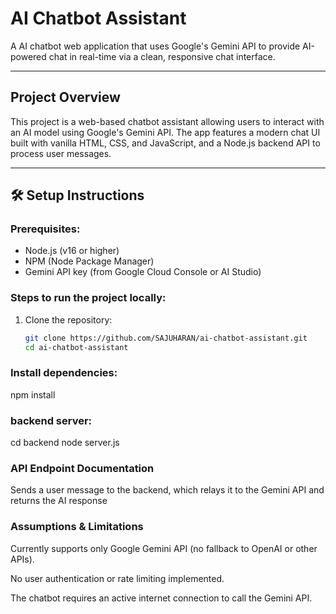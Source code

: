 # AI Chatbot Assistant

A AI chatbot web application that uses Google's Gemini API to provide AI-powered chat in real-time via a clean, responsive chat interface.

---

## Project Overview

This project is a web-based chatbot assistant allowing users to interact with an AI model using Google's Gemini API. The app features a modern chat UI built with vanilla HTML, CSS, and JavaScript, and a Node.js backend API to process user messages.

---

## 🛠️ Setup Instructions

### Prerequisites:

- Node.js (v16 or higher)
- NPM (Node Package Manager)
- Gemini API key (from Google Cloud Console or AI Studio)

### Steps to run the project locally:

1. Clone the repository:
   ```bash
   git clone https://github.com/SAJUHARAN/ai-chatbot-assistant.git
   cd ai-chatbot-assistant
   ```

### Install dependencies:

npm install

### backend server:

cd backend
node server.js

### API Endpoint Documentation

Sends a user message to the backend, which relays it to the Gemini API and returns the AI response

### Assumptions & Limitations

Currently supports only Google Gemini API (no fallback to OpenAI or other APIs).

No user authentication or rate limiting implemented.

The chatbot requires an active internet connection to call the Gemini API.
